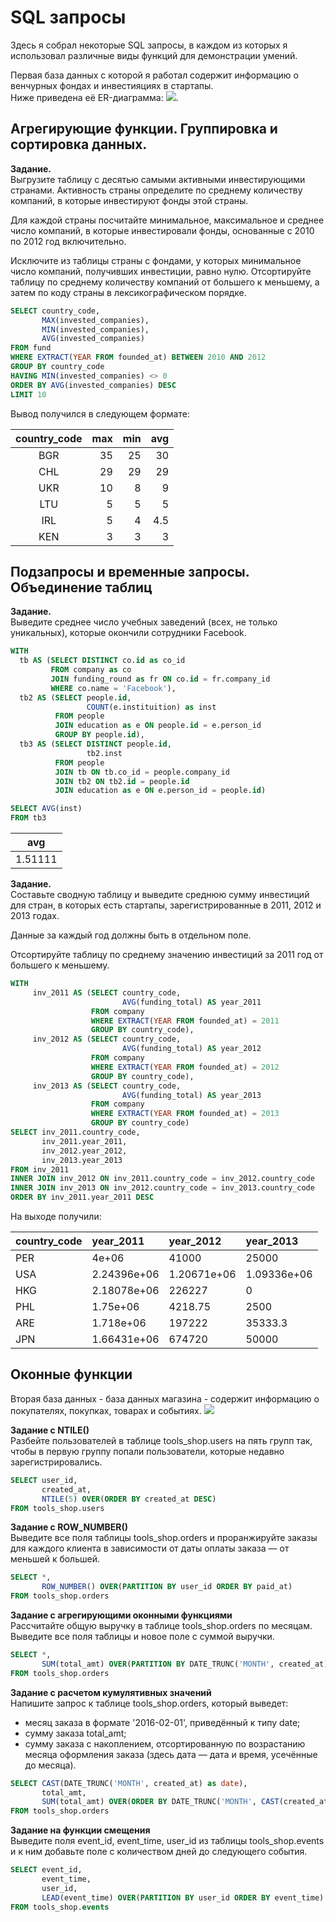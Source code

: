 # SQL запросы

Здесь я собрал некоторые SQL запросы, в каждом из которых я использовал различные виды функций для демонстрации умений.

Первая база данных с которой я работал содержит информацию о венчурных фондах и инвестияциях в стартапы. <br>
Ниже приведена её ER-диаграмма:
![](Image.png).

## Агрегирующие функции. Группировка и сортировка данных.

**Задание.** \
Выгрузите таблицу с десятью самыми активными инвестирующими странами. Активность страны определите по среднему количеству компаний, в которые инвестируют фонды этой страны.

Для каждой страны посчитайте минимальное, максимальное и среднее число компаний, в которые инвестировали фонды, основанные с 2010 по 2012 год включительно.

Исключите из таблицы страны с фондами, у которых минимальное число компаний, получивших инвестиции, равно нулю. Отсортируйте таблицу по среднему количеству компаний от большего к меньшему, а затем по коду страны в лексикографическом порядке.

```sql
SELECT country_code,
       MAX(invested_companies),
       MIN(invested_companies),
       AVG(invested_companies)
FROM fund
WHERE EXTRACT(YEAR FROM founded_at) BETWEEN 2010 AND 2012
GROUP BY country_code
HAVING MIN(invested_companies) <> 0
ORDER BY AVG(invested_companies) DESC
LIMIT 10
```
Вывод получился в следующем формате:

|country_code	| max	| min	| avg |
|:-----------:|----:|----:|----:|
|BGR|35| 25|30 |
|CHL|29| 29| 29|
|UKR|10|8  |	9|
|LTU|	5|	5|	5|
|IRL|	5|	4|4.5|
|KEN|	3|	3|	3|

## Подзапросы и временные запросы. Объединение таблиц

**Задание.** <br>
Выведите среднее число учебных заведений (всех, не только уникальных), которые окончили сотрудники Facebook.

```sql
WITH 
  tb AS (SELECT DISTINCT co.id as co_id
         FROM company as co
         JOIN funding_round as fr ON co.id = fr.company_id
         WHERE co.name = 'Facebook'),
  tb2 AS (SELECT people.id,
                 COUNT(e.instituition) as inst
          FROM people
          JOIN education as e ON people.id = e.person_id
          GROUP BY people.id),
  tb3 AS (SELECT DISTINCT people.id,
                 tb2.inst
          FROM people
          JOIN tb ON tb.co_id = people.company_id
          JOIN tb2 ON tb2.id = people.id
          JOIN education as e ON e.person_id = people.id)

SELECT AVG(inst)
FROM tb3
```
|avg|
|:-:|
|1.51111|

**Задание.** <br>
Составьте сводную таблицу и выведите среднюю сумму инвестиций для стран, в которых есть стартапы, зарегистрированные в 2011, 2012 и 2013 годах. 

Данные за каждый год должны быть в отдельном поле. 

Отсортируйте таблицу по среднему значению инвестиций за 2011 год от большего к меньшему.

```sql
WITH
     inv_2011 AS (SELECT country_code,
				         AVG(funding_total) AS year_2011
				  FROM company
				  WHERE EXTRACT(YEAR FROM founded_at) = 2011
				  GROUP BY country_code),
	 inv_2012 AS (SELECT country_code,
				         AVG(funding_total) AS year_2012
				  FROM company
				  WHERE EXTRACT(YEAR FROM founded_at) = 2012
				  GROUP BY country_code),
	 inv_2013 AS (SELECT country_code,
				         AVG(funding_total) AS year_2013
				  FROM company
				  WHERE EXTRACT(YEAR FROM founded_at) = 2013
				  GROUP BY country_code)	
SELECT inv_2011.country_code,
       inv_2011.year_2011,
	   inv_2012.year_2012,
	   inv_2013.year_2013
FROM inv_2011 
INNER JOIN inv_2012 ON inv_2011.country_code = inv_2012.country_code
INNER JOIN inv_2013 ON inv_2012.country_code = inv_2013.country_code
ORDER BY inv_2011.year_2011 DESC
```
На выходе получили:

|country_code	|year_2011	|year_2012	|year_2013|
|:---|:---|:---|:---|
|PER	|4e+06	|41000	|25000|
|USA	|2.24396e+06	|1.20671e+06	|1.09336e+06|
|HKG	|2.18078e+06	|226227	|0|
|PHL	|1.75e+06	|4218.75	|2500|
|ARE	|1.718e+06	|197222	|35333.3|
|JPN	|1.66431e+06	|674720	|50000|

## Оконные функции

Вторая база данных - база данных магазина - содержит информацию о покупателях, покупках, товарах и событиях.
![](Image2.png)

**Задание с NTILE()** <br>
Разбейте пользователей в таблице tools_shop.users на пять групп так, чтобы в первую группу попали пользователи, которые недавно зарегистрировались.
```sql
SELECT user_id,
       created_at,
       NTILE(5) OVER(ORDER BY created_at DESC)
FROM tools_shop.users
```

**Задание с ROW_NUMBER()** <br>
Выведите все поля таблицы tools_shop.orders и проранжируйте заказы для каждого клиента в зависимости от даты оплаты заказа — от меньшей к большей.

```sql
SELECT *,
       ROW_NUMBER() OVER(PARTITION BY user_id ORDER BY paid_at)
FROM tools_shop.orders
```

**Задание с агрегирующими оконными функциями** <br>
Рассчитайте общую выручку в таблице tools_shop.orders по месяцам. Выведите все поля таблицы и новое поле с суммой выручки.

```sql
SELECT *,
       SUM(total_amt) OVER(PARTITION BY DATE_TRUNC('MONTH', created_at))
FROM tools_shop.orders
```

**Задание с расчетом кумулятивных значений** <br>
Напишите запрос к таблице tools_shop.orders, который выведет:
  * месяц заказа в формате '2016-02-01', приведённый к типу date;
  * сумму заказа total_amt;
  * сумму заказа с накоплением, отсортированную по возрастанию месяца оформления заказа (здесь дата — дата и время, усечённые до месяца).

```sql
SELECT CAST(DATE_TRUNC('MONTH', created_at) as date),
       total_amt,
       SUM(total_amt) OVER(ORDER BY DATE_TRUNC('MONTH', CAST(created_at as date)))
FROM tools_shop.orders    
```

**Задание на функции смещения** <br>
Выведите поля event_id, event_time, user_id из таблицы tools_shop.events и к ним добавьте поле с количеством дней до следующего события.

```sql
SELECT event_id,
       event_time,
       user_id,
       LEAD(event_time) OVER(PARTITION BY user_id ORDER BY event_time) - event_time
FROM tools_shop.events
```
